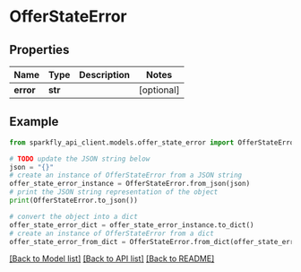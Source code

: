 # OfferStateError


## Properties

Name | Type | Description | Notes
------------ | ------------- | ------------- | -------------
**error** | **str** |  | [optional] 

## Example

```python
from sparkfly_api_client.models.offer_state_error import OfferStateError

# TODO update the JSON string below
json = "{}"
# create an instance of OfferStateError from a JSON string
offer_state_error_instance = OfferStateError.from_json(json)
# print the JSON string representation of the object
print(OfferStateError.to_json())

# convert the object into a dict
offer_state_error_dict = offer_state_error_instance.to_dict()
# create an instance of OfferStateError from a dict
offer_state_error_from_dict = OfferStateError.from_dict(offer_state_error_dict)
```
[[Back to Model list]](../README.md#documentation-for-models) [[Back to API list]](../README.md#documentation-for-api-endpoints) [[Back to README]](../README.md)


